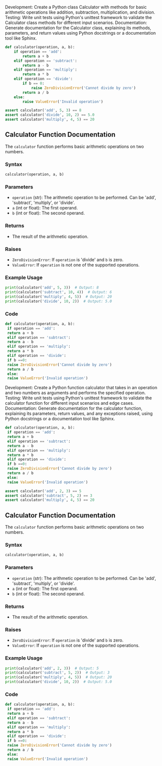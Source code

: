

Development: Create a Python class Calculator with methods for basic arithmetic operations like addition, subtraction, multiplication, and division.
Testing: Write unit tests using Python's unittest framework to validate the Calculator class methods for different input scenarios.
Documentation: Generate documentation for the Calculator class, explaining its methods, parameters, and return values using Python docstrings or a documentation tool like Sphinx.



```python
def calculator(operation, a, b):
    if operation == 'add':
        return a + b
    elif operation == 'subtract':
        return a - b
    elif operation == 'multiply':
        return a * b
    elif operation == 'divide':
        if b == 0:
            raise ZeroDivisionError('Cannot divide by zero')
        return a / b
    else:
        raise ValueError('Invalid operation')
```



```python
assert calculator('add', 5, 3) == 8
assert calculator('divide', 10, 2) == 5.0
assert calculator('multiply', 4, 5) == 20
```



## Calculator Function Documentation
The `calculator` function performs basic arithmetic operations on two numbers.

### Syntax
```python
calculator(operation, a, b)
```

### Parameters

* `operation` (str): The arithmetic operation to be performed. Can be 'add', 'subtract', 'multiply', or 'divide'.
* `a` (int or float): The first operand.
* `b` (int or float): The second operand.

### Returns

* The result of the arithmetic operation.

### Raises

* `ZeroDivisionError`: If `operation` is 'divide' and `b` is zero.
* `ValueError`: If `operation` is not one of the supported operations.

### Example Usage
```python
print(calculator('add', 5, 3))  # Output: 8
print(calculator('subtract', 10, 4))  # Output: 6
print(calculator('multiply', 4, 5))  # Output: 20
print(calculator('divide', 10, 2))  # Output: 5.0
```

### Code
```python
def calculator(operation, a, b):
 if operation == 'add':
 return a + b
 elif operation == 'subtract':
 return a - b
 elif operation == 'multiply':
 return a * b
 elif operation == 'divide':
 if b ==0:
 raise ZeroDivisionError('Cannot divide by zero')
 return a / b
 else:
 raise ValueError('Invalid operation')
```



Development: Create a Python function calculator that takes in an operation and two numbers as arguments and performs the specified operation.
Testing: Write unit tests using Python's unittest framework to validate the calculator function for different input scenarios and edge cases.
Documentation: Generate documentation for the calculator function, explaining its parameters, return values, and any exceptions raised, using Python docstrings or a documentation tool like Sphinx.



```python
def calculator(operation, a, b):
 if operation == 'add':
 return a + b
 elif operation == 'subtract':
 return a - b
 elif operation == 'multiply':
 return a * b
 elif operation == 'divide':
 if b ==0:
 raise ZeroDivisionError('Cannot divide by zero')
 return a / b
 else:
 raise ValueError('Invalid operation')
```



```python
assert calculator('add', 2, 3) == 5
assert calculator('subtract', 5, 2) == 3
assert calculator('multiply', 4, 5) == 20
```



## Calculator Function Documentation
The `calculator` function performs basic arithmetic operations on two numbers.

### Syntax
```python
calculator(operation, a, b)
```

### Parameters

* `operation` (str): The arithmetic operation to be performed. Can be 'add', 'subtract', 'multiply', or 'divide'.
* `a` (int or float): The first operand.
* `b` (int or float): The second operand.

### Returns

* The result of the arithmetic operation.

### Raises

* `ZeroDivisionError`: If `operation` is 'divide' and `b` is zero.
* `ValueError`: If `operation` is not one of the supported operations.

### Example Usage
```python
print(calculator('add', 2, 3))  # Output: 5
print(calculator('subtract', 5, 2))  # Output: 3
print(calculator('multiply', 4, 5))  # Output: 20
print(calculator('divide', 10, 2))  # Output: 5.0
```

### Code
```python
def calculator(operation, a, b):
 if operation == 'add':
 return a + b
 elif operation == 'subtract':
 return a - b
 elif operation == 'multiply':
 return a * b
 elif operation == 'divide':
 if b ==0:
 raise ZeroDivisionError('Cannot divide by zero')
 return a / b
 else:
 raise ValueError('Invalid operation')
```

